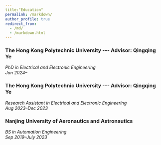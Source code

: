 ```yaml
---
title:"Education"
permalink: /markdown/
author_profile: true
redirect_from: 
  - /md/
  - /markdown.html
---  
```


### The Hong Kong Polytechnic University --- Advisor: Qingqing Ye 
*PhD in  Electrical and Electronic Engineering*  
*Jan 2024–*

### The Hong Kong Polytechnic University --- Advisor: Qingqing Ye 
*Research Assistant in  Electrical and Electronic Engineering*   
*Aug 2023–Dec 2023*  

### Nanjing University of Aeronautics and Astronautics  
*BS in Automation Engineering*  
*Sep 2019–July 2023*  



